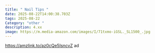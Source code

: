 ```yaml
---
title: " Nail Tips "
date: 2025-08-22T14:00:38.703Z
tags: 2025-08-22
Category: "other "
description: 4.xx
image: https://m.media-amazon.com/images/I/71txmo-iGSL._SL1500_.jpg
---
```

https://amzlink.to/az0cQe5IsncvZ ad